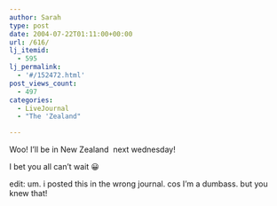 ```yaml
---
author: Sarah
type: post
date: 2004-07-22T01:11:00+00:00
url: /616/
lj_itemid:
  - 595
lj_permalink:
  - '#/152472.html'
post_views_count:
  - 497
categories:
  - LiveJournal
  - "The 'Zealand"

---
```

Woo! I&#8217;ll be in New Zealand  next wednesday!
  
I bet you all can&#8217;t wait 😀

edit: um. i posted this in the wrong journal. cos I&#8217;m a dumbass. but you knew that!